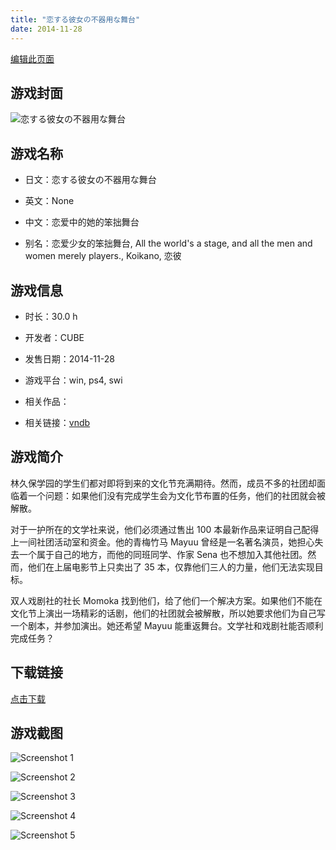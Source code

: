 ```yaml
---
title: "恋する彼女の不器用な舞台"
date: 2014-11-28
---
```

[编辑此页面](https://github.com/ACG-3/ADV3-source/blob/main/source/_posts/games/%E6%81%8B%E3%81%99%E3%82%8B%E5%BD%BC%E5%A5%B3%E3%81%AE%E4%B8%8D%E5%99%A8%E7%94%A8%E3%81%AA%E8%88%9E%E5%8F%B0.md)

## 游戏封面

![恋する彼女の不器用な舞台](https%3A//pan.timero.xyz/onedrive/img_lib_001/%E6%81%8B%E3%81%99%E3%82%8B%E5%BD%BC%E5%A5%B3%E3%81%AE%E4%B8%8D%E5%99%A8%E7%94%A8%E3%81%AA%E8%88%9E%E5%8F%B0_cover.avif)


## 游戏名称

- 日文：恋する彼女の不器用な舞台
- 英文：None
- 中文：恋爱中的她的笨拙舞台

- 别名：恋爱少女的笨拙舞台, All the world's a stage, and all the men and women merely players., Koikano, 恋彼


## 游戏信息

- 时长：30.0 h
- 开发者：CUBE
- 发售日期：2014-11-28
- 游戏平台：win, ps4, swi
- 相关作品：

- 相关链接：[vndb](https://vndb.org/v15393)


## 游戏简介

林久保学园的学生们都对即将到来的文化节充满期待。然而，成员不多的社团却面临着一个问题：如果他们没有完成学生会为文化节布置的任务，他们的社团就会被解散。

对于一护所在的文学社来说，他们必须通过售出 100 本最新作品来证明自己配得上一间社团活动室和资金。他的青梅竹马 Mayuu 曾经是一名著名演员，她担心失去一个属于自己的地方，而他的同班同学、作家 Sena 也不想加入其他社团。然而，他们在上届电影节上只卖出了 35 本，仅靠他们三人的力量，他们无法实现目标。

双人戏剧社的社长 Momoka 找到他们，给了他们一个解决方案。如果他们不能在文化节上演出一场精彩的话剧，他们的社团就会被解散，所以她要求他们为自己写一个剧本，并参加演出。她还希望 Mayuu 能重返舞台。文学社和戏剧社能否顺利完成任务？




## 下载链接

[点击下载](https://pan.timero.xyz/onedrive/adv_lib_001/%E6%81%8B%E3%81%99%E3%82%8B%E5%BD%BC%E5%A5%B3%E3%81%AE%E4%B8%8D%E5%99%A8%E7%94%A8%E3%81%AA%E8%88%9E%E5%8F%B0)


## 游戏截图


![Screenshot 1](https%3A//pan.timero.xyz/onedrive/img_lib_001/%E6%81%8B%E3%81%99%E3%82%8B%E5%BD%BC%E5%A5%B3%E3%81%AE%E4%B8%8D%E5%99%A8%E7%94%A8%E3%81%AA%E8%88%9E%E5%8F%B0_Screenshot_1.avif)

![Screenshot 2](https%3A//pan.timero.xyz/onedrive/img_lib_001/%E6%81%8B%E3%81%99%E3%82%8B%E5%BD%BC%E5%A5%B3%E3%81%AE%E4%B8%8D%E5%99%A8%E7%94%A8%E3%81%AA%E8%88%9E%E5%8F%B0_Screenshot_2.avif)

![Screenshot 3](https%3A//pan.timero.xyz/onedrive/img_lib_001/%E6%81%8B%E3%81%99%E3%82%8B%E5%BD%BC%E5%A5%B3%E3%81%AE%E4%B8%8D%E5%99%A8%E7%94%A8%E3%81%AA%E8%88%9E%E5%8F%B0_Screenshot_3.avif)

![Screenshot 4](https%3A//pan.timero.xyz/onedrive/img_lib_001/%E6%81%8B%E3%81%99%E3%82%8B%E5%BD%BC%E5%A5%B3%E3%81%AE%E4%B8%8D%E5%99%A8%E7%94%A8%E3%81%AA%E8%88%9E%E5%8F%B0_Screenshot_4.avif)

![Screenshot 5](https%3A//pan.timero.xyz/onedrive/img_lib_001/%E6%81%8B%E3%81%99%E3%82%8B%E5%BD%BC%E5%A5%B3%E3%81%AE%E4%B8%8D%E5%99%A8%E7%94%A8%E3%81%AA%E8%88%9E%E5%8F%B0_Screenshot_5.avif)

